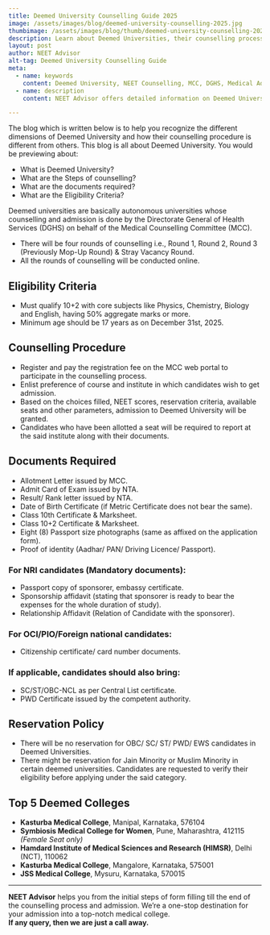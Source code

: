```yaml
---
title: Deemed University Counselling Guide 2025
image: /assets/images/blog/deemed-university-counselling-2025.jpg
thumbimage: /assets/images/blog/thumb/deemed-university-counselling-2025.webp
description: Learn about Deemed Universities, their counselling process, required documents, eligibility criteria, and top medical colleges under Deemed Universities. NEET Advisor provides complete guidance for Deemed University admission through MCC.
layout: post
author: NEET Advisor
alt-tag: Deemed University Counselling Guide
meta: 
  - name: keywords
    content: Deemed University, NEET Counselling, MCC, DGHS, Medical Admission, Top Medical Colleges, Deemed University Eligibility, NEET Advisor
  - name: description
    content: NEET Advisor offers detailed information on Deemed University admission process including eligibility, documents, reservation policy, and top colleges list. Expert counselling for NEET aspirants.

---
```


The blog which is written below is to help you recognize the different dimensions of Deemed University and how their counselling procedure is different from others. This blog is all about Deemed University. You would be previewing about:

- What is Deemed University?
- What are the Steps of counselling?
- What are the documents required?
- What are the Eligibility Criteria?

Deemed universities are basically autonomous universities whose counselling and admission is done by the Directorate General of Health Services (DGHS) on behalf of the Medical Counselling Committee (MCC).

- There will be four rounds of counselling i.e., Round 1, Round 2, Round 3 (Previously Mop-Up Round) & Stray Vacancy Round.
- All the rounds of counselling will be conducted online.

## Eligibility Criteria

- Must qualify 10+2 with core subjects like Physics, Chemistry, Biology and English, having 50% aggregate marks or more.
- Minimum age should be 17 years as on December 31st, 2025.

## Counselling Procedure

- Register and pay the registration fee on the MCC web portal to participate in the counselling process.
- Enlist preference of course and institute in which candidates wish to get admission.
- Based on the choices filled, NEET scores, reservation criteria, available seats and other parameters, admission to Deemed University will be granted.
- Candidates who have been allotted a seat will be required to report at the said institute along with their documents.

## Documents Required

- Allotment Letter issued by MCC.
- Admit Card of Exam issued by NTA.
- Result/ Rank letter issued by NTA.
- Date of Birth Certificate (if Metric Certificate does not bear the same).
- Class 10th Certificate & Marksheet.
- Class 10+2 Certificate & Marksheet.
- Eight (8) Passport size photographs (same as affixed on the application form).
- Proof of identity (Aadhar/ PAN/ Driving Licence/ Passport).

### For NRI candidates (Mandatory documents):

- Passport copy of sponsorer, embassy certificate.
- Sponsorship affidavit (stating that sponsorer is ready to bear the expenses for the whole duration of study).
- Relationship Affidavit (Relation of Candidate with the sponsorer).

### For OCI/PIO/Foreign national candidates:

- Citizenship certificate/ card number documents.

### If applicable, candidates should also bring:

- SC/ST/OBC-NCL as per Central List certificate.
- PWD Certificate issued by the competent authority.

## Reservation Policy

- There will be no reservation for OBC/ SC/ ST/ PWD/ EWS candidates in Deemed Universities.
- There might be reservation for Jain Minority or Muslim Minority in certain deemed universities. Candidates are requested to verify their eligibility before applying under the said category.

## Top 5 Deemed Colleges

- **Kasturba Medical College**, Manipal, Karnataka, 576104  
- **Symbiosis Medical College for Women**, Pune, Maharashtra, 412115 *(Female Seat only)*  
- **Hamdard Institute of Medical Sciences and Research (HIMSR)**, Delhi (NCT), 110062  
- **Kasturba Medical College**, Mangalore, Karnataka, 575001  
- **JSS Medical College**, Mysuru, Karnataka, 570015

---

**NEET Advisor** helps you from the initial steps of form filling till the end of the counselling process and admission. We’re a one-stop destination for your admission into a top-notch medical college.  
**If any query, then we are just a call away.**
